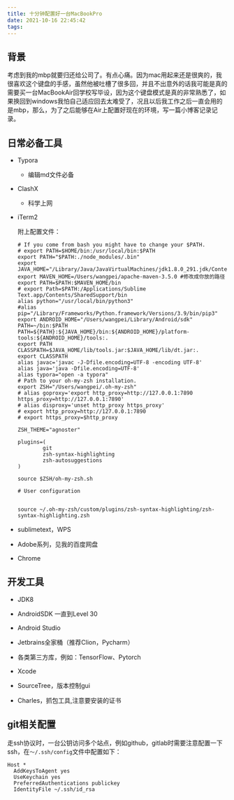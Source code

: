 ```yaml
---
title: 十分钟配置好一台MacBookPro
date: 2021-10-16 22:45:42
tags:
---
```


## 背景

考虑到我的mbp就要归还给公司了。有点心痛。因为mac用起来还是很爽的，我很喜欢这个键盘的手感，虽然他被吐槽了很多回，并且不出意外的话我可能是真的需要买一台MacBookAir回学校写毕设，因为这个键盘模式是真的非常熟悉了，如果换回到windows我怕自己适应回去太难受了，况且以后我工作之后一直会用的是mbp，那么，为了之后能够在Air上配置好现在的环境，写一篇小博客记录记录。

<!-- more -->

## 日常必备工具

- Typora

  - 编辑md文件必备

- ClashX

  - 科学上网

- iTerm2

  附上配置文件：

  ```shell
  # If you come from bash you might have to change your $PATH.
  # export PATH=$HOME/bin:/usr/local/bin:$PATH
  export PATH="$PATH:./node_modules/.bin"
  export JAVA_HOME="/Library/Java/JavaVirtualMachines/jdk1.8.0_291.jdk/Contents/Home"
  export MAVEN_HOME=/Users/wangpei/apache-maven-3.5.0 #修改成你放的路径
  export PATH=$PATH:$MAVEN_HOME/bin
  # export Path=$PATH:/Applications/Sublime Text.app/Contents/SharedSupport/bin
  alias python="/usr/local/bin/python3"
  #alias pip="/Library/Frameworks/Python.framework/Versions/3.9/bin/pip3"
  export ANDROID_HOME="/Users/wangpei/Library/Android/sdk"
  PATH=~/bin:$PATH
  PATH=${PATH}:${JAVA_HOME}/bin:${ANDROID_HOME}/platform-tools:${ANDROID_HOME}/tools:.
  export PATH
  CLASSPATH=$JAVA_HOME/lib/tools.jar:$JAVA_HOME/lib/dt.jar:.
  export CLASSPATH
  alias javac='javac -J-Dfile.encoding=UTF-8 -encoding UTF-8'
  alias java='java -Dfile.encoding=UTF-8'
  alias typora="open -a typora"
  # Path to your oh-my-zsh installation.
  export ZSH="/Users/wangpei/.oh-my-zsh"
  # alias goproxy='export http_proxy=http://127.0.0.1:7890 https_proxy=http://127.0.0.1:7890'
  # alias disproxy='unset http_proxy https_proxy'
  # export http_proxy=http://127.0.0.1:7890
  # export https_proxy=$http_proxy
  
  ZSH_THEME="agnoster"
  
  plugins=(
          git
          zsh-syntax-highlighting
          zsh-autosuggestions
  )
  
  source $ZSH/oh-my-zsh.sh
  
  # User configuration
  
  
  source ~/.oh-my-zsh/custom/plugins/zsh-syntax-highlighting/zsh-syntax-highlighting.zsh
  
  ```

- sublimetext，WPS

- Adobe系列，见我的百度网盘

- Chrome

## 开发工具

- JDK8
- AndroidSDK 一直到Level 30
- Android Studio
- Jetbrains全家桶（推荐Clion，Pycharm）
- 各类第三方库，例如：TensorFlow、Pytorch
- Xcode

- SourceTree，版本控制gui
- Charles，抓包工具,注意要安装的证书

## git相关配置

走ssh协议时，一台公钥访问多个站点，例如github，gitlab时需要注意配置一下ssh，在`～/.ssh/config`文件中配置如下：

```shell
Host *
  AddKeysToAgent yes
  UseKeychain yes
  PreferredAuthentications publickey
  IdentityFile ~/.ssh/id_rsa
```


